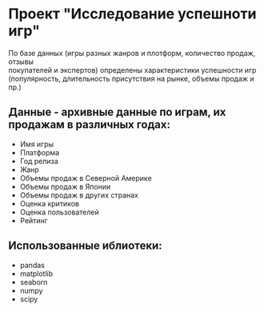 # Проект "Исследование успешноти игр"

По базе данных (игры разных жанров и плотформ, количество продаж, отзывы  
покупателей и экспертов) определены характеристики успешности игр  
(популярность, длительность присутствия на рынке, объемы продаж и пр.)

## Данные - архивные данные по играм, их продажам в различных годах:
* Имя игры
* Платформа
* Год релиза
* Жанр
* Объемы продаж в Северной Америке
* Объемы продаж в Японии
* Объемы продаж в других странах
* Оценка критиков
* Оценка пользователей
* Рейтинг

## Использованные иблиотеки:
* pandas
* matplotlib
* seaborn
* numpy
* scipy
